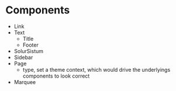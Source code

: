 # Components

- Link
- Text
	- Title
	- Footer
- SolurSistum
- Sidebar
- Page
	- type, set a theme context, which would drive the underlyings components to look correct
- Marquee
